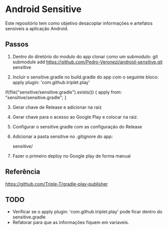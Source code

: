 Android Sensitive
===================================

Este repositório tem como objetivo desacoplar informações e artefatos sensiveis a aplicação Android.

Passos
--------------
1. Dentro do diretório do modulo do app clonar como um submodulo:
git submodule add https://github.com/Pedro-Veronezi/android-sensitive.git sensitive

2. Incluir o sensitive.gradle no build.gradle do app com o seguinte bloco:
apply plugin: 'com.github.triplet.play'

if(file("sensitive/sensitive.gradle").exists()) {
    apply from: "sensitive/sensitive.gradle";
}

3. Gerar chave de Release e adicionar na raiz

4. Gerar chave para o acesso ao Google Play e colocar na raiz.

5. Configurar o sensitive.gradle com as configuração do Release

6. Adicionar a pasta sensitive no .gitignore do app:

    sensitive/

7. Fazer o primeiro deploy no Google play de forma manual

Referência
-------
https://github.com/Triple-T/gradle-play-publisher



TODO
------
- Verificar se o apply plugin: 'com.github.triplet.play' pode ficar dentro do sensitive.gradle
- Refatorar para que as informações fiquem em variaveis.
